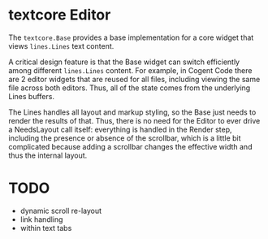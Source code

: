 # textcore Editor

The `textcore.Base` provides a base implementation for a core widget that views `lines.Lines` text content.

A critical design feature is that the Base widget can switch efficiently among different `lines.Lines` content. For example, in Cogent Code there are 2 editor widgets that are reused for all files, including viewing the same file across both editors. Thus, all of the state comes from the underlying Lines buffers.

The Lines handles all layout and markup styling, so the Base just needs to render the results of that. Thus, there is no need for the Editor to ever drive a NeedsLayout call itself: everything is handled in the Render step, including the presence or absence of the scrollbar, which is a little bit complicated because adding a scrollbar changes the effective width and thus the internal layout.

# TODO

* dynamic scroll re-layout
* link handling
* within text tabs

